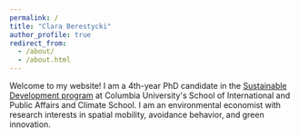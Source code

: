 ```yaml
---
permalink: /
title: "Clara Berestycki"
author_profile: true
redirect_from: 
  - /about/
  - /about.html
---
```


Welcome to my website! I am a 4th-year PhD candidate in the [Sustainable Development program](https://www.sipa.columbia.edu/sipa-education/phd-sustainable-development) at Columbia University's School of International and Public Affairs and Climate School. I am an environmental economist with research interests in spatial mobility, avoidance behavior, and green innovation. 

